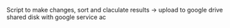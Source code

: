 Script to make changes, sort and claculate results -> upload to google drive shared disk with google service ac
